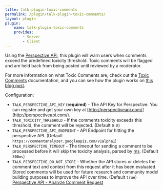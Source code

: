 ```yaml
---
title: talk-plugin-toxic-comments
permalink: /plugin/talk-plugin-toxic-comments/
layout: plugin
plugin:
    name: talk-plugin-toxic-comments
    provides:
        - Server
        - Client
---
```


Using the [Perspective API](http://perspectiveapi.com/), this
plugin will warn users when comments exceed the predefined toxicity 
threshold. Toxic comments will be flagged and are held back from being posted until reviewed by a moderator. 

For more information on what Toxic Comments are, check out the
[Toxic Comments](/talk/toxic-comments/) documentation, and you can see how the plugin works on [this blog post](https://coralproject.net/blog/toxic-avenging/).

Configuration:

- `TALK_PERSPECTIVE_API_KEY` (**required**) - The API Key for Perspective. You
  can register and get your own key at [http://perspectiveapi.com/](http://perspectiveapi.com/).
- `TALK_TOXICITY_THRESHOLD` - If the comments toxicity exceeds this threshold,
  the comment will be rejected. (Default `0.8`)
- `TALK_PERSPECTIVE_API_ENDPOINT` - API Endpoint for hitting the
  perspective API. (Default `https://commentanalyzer.googleapis.com/v1alpha1`)
- `TALK_PERSPECTIVE_TIMEOUT` - The timeout for sending a comment to
  be processed before it will skip the toxicity analysis, parsed by
  [ms](https://www.npmjs.com/package/ms). (Default `300ms`)
- `TALK_PERSPECTIVE_DO_NOT_STORE` - Whether the API stores or deletes the comment text and context from this request after it has been evaluated. Stored comments will be used for future research and community model building purposes to improve the API over time. (Default `true`) [Perspective API - Analyze Comment Request](https://github.com/conversationai/perspectiveapi/blob/master/api_reference.md#analyzecomment-request)

